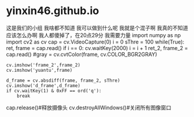 ﻿# yinxin46.github.io
这是我们的小组
我啥都不知道
我可以做到什么呢
我就是个混子啊
我真的不知道应该怎么办啊
我人都傻掉了，在20点29分
我需要力量
import numpy as np
import cv2 as cv
cap = cv.VideoCapture(0)
i = 0
sThre = 100
while(True):
    ret, frame = cap.read()
    if i == 0:
        cv.waitKey(2000)
        i = i + 1
    ret_2, frame_2 = cap.read()
    #gray = cv.cvtColor(frame, cv.COLOR_BGR2GRAY)
    
    cv.imshow('frame_2',frame_2)
    cv.imshow('yuantu',frame)
    
    d_frame = cv.absdiff(frame, frame_2, sThre)
    cv.imshow('d_frame',d_frame)
    if cv.waitKey(1) & 0xFF == ord('q'):
        break
cap.release()#释放摄像头
cv.destroyAllWindows()#关闭所有图像窗口


